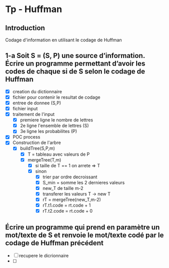 # Tp - Huffman

## Introduction

Codage d'information en utilisant le codage de Huffman

## 1-a Soit S = (S, P) une source d’information. Écrire un programme permettant d’avoir les codes de chaque si de S selon le codage de Huffman

- [x] creation du dictionnaire
- [x] fichier pour contenir le resultat de codage
- [x] entree de donnee (S,P)
- [x] fichier input
- [x] traitement de l'input
  - [x] premiere ligne le nombre de lettres
  - [x] 2e ligne l'ensemble de lettres (S)
  - [x] 3e ligne les probabilites (P)
- [x] POC process
- [x] Construction de l'arbre
  - [x] buildTree(S,P,m)
    - [x] T = tableau avec valeurs de P
    - [x] mergeTree(T,m)
      - [x] si taille de T == 1 on arrete => T
      - [x] sinon
        - [x] trier par ordre decroissant
        - [x] S_min = somme les 2 dernieres valeurs
        - [x] new_T de taille m-2
        - [x] transferer les valeurs T -> new T
        - [x] rT = mergeTree(new_T,m-2)
        - [x] rT.t1.code = rt.code + 1
        - [x] rT.t2.code = rt.code + 0

## Écrire un programme qui prend en paramètre un mot/texte de S et renvoie le mot/texte codé par le codage de Huffman précédent

- [ ] recupere le dicrionnaire
- [ ] 